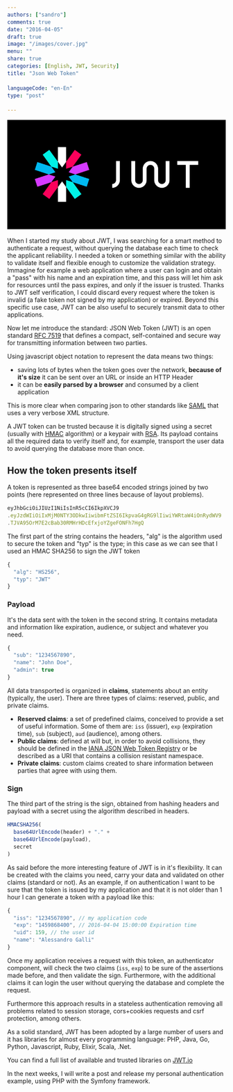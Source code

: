 ```yaml
---
authors: ["sandro"]
comments: true
date: "2016-04-05"
draft: true
image: "/images/cover.jpg"
menu: ""
share: true
categories: [English, JWT, Security]
title: "Json Web Token"

languageCode: "en-En"
type: "post"

---
```

![JWT](/images/json-web-tokens/logo.svg)

When I started my study about JWT, I was searching for a smart method to authenticate a request, without querying the database each time to check the applicant reliability.
I needed a token or something similar with the ability to validate itself and flexible enough to customize the validation strategy.
Immagine for example a web application where a user can login and obtain a "pass" with his name and an expiration time, and this pass will let him ask for resources until the pass expires, and only if the issuer is trusted.
Thanks to JWT self verification, I could discard every request where the token is invalid (a fake token not signed by my application) or expired.
Beyond this specific use case, JWT can be also useful to securely transmit data to other applications.

Now let me introduce the standard: JSON Web Token (JWT) is an open standard [RFC 7519](https://tools.ietf.org/html/rfc7519) that defines a compact, self-contained and secure way for transmitting information between two parties. 

Using javascript object notation to represent the data means two things: 

- saving lots of bytes when the token goes over the network, **because of it's size** it can be sent over an URL or inside an HTTP Header
- it can be **easily parsed by a browser** and consumed by a client application

This is more clear when comparing json to other standards like [SAML](https://en.wikipedia.org/wiki/Security_Assertion_Markup_Language) that uses a very verbose XML structure.

A JWT token can be trusted because it is digitally signed using a secret (usually with [HMAC](https://en.wikipedia.org/wiki/Hash-based_message_authentication_code) algorithm) or a keypair with [RSA](https://en.wikipedia.org/wiki/RSA).
Its payload contains all the required data to verify itself and, for example, transport the user data to avoid querying the database more than once.

## How the token presents itself
A token is represented as three base64 encoded strings joined by two points (here represented on three lines because of layout problems).

``` javascript
eyJhbGciOiJIUzI1NiIsInR5cCI6IkpXVCJ9
.eyJzdWIiOiIxMjM0NTY3ODkwIiwibmFtZSI6IkpvaG4gRG9lIiwiYWRtaW4iOnRydWV9
.TJVA95OrM7E2cBab30RMHrHDcEfxjoYZgeFONFh7HgQ
```

The first part of the string contains the headers, "alg" is the algorithm used to secure the token and "typ" is the type; in this case as we can see that I used an HMAC SHA256 to sign the JWT token

``` javascript
{
  "alg": "HS256",
  "typ": "JWT"
}
```

### Payload
It's the data sent with the token in the second string. It contains metadata and information like expiration, audience, or subject and whatever you need.

``` javascript
{
  "sub": "1234567890",
  "name": "John Doe",
  "admin": true
}
```

All data transported is organized in **claims**, statements about an entity (typically, the user). There are three types of claims: reserved, public, and private claims.

- **Reserved claims**: a set of predefined claims, conceived to provide a set of useful information. Some of them are: `iss` (issuer), `exp` (expiration time), `sub` (subject), `aud` (audience), among others.
- **Public claims**: defined at will but, in order to avoid collisions, they should be defined in the [IANA JSON Web Token Registry](http://www.iana.org/assignments/jwt/jwt.xhtml) or be described as a URI that contains a collision resistant namespace.
- **Private claims**: custom claims created to share information between parties that agree with using them.

### Sign
The third part of the string is the sign, obtained from hashing headers and payload with a secret using the algorithm described in headers.

``` javascript
HMACSHA256(
  base64UrlEncode(header) + "." +
  base64UrlEncode(payload),
  secret
)
```

As said before the more interesting feature of JWT is in it's flexibility. It can be created with the claims you need, carry your data and validated on other claims (standard or not).
As an example, if on authentication I want to be sure that the token is issued by my application and that it is not older than 1 hour I can generate a token with a payload like this:

``` javascript
{
  "iss": "1234567890", // my application code
  "exp": "1459868400", // 2016-04-04 15:00:00 Expiration time
  "uid": 159, // the user id
  "name": "Alessandro Galli"
}
```

Once my application receives a request with this token, an authenticator component, will check the two claims (`iss`, `exp`) to be sure of the assertions made before, and then validate the sign. Furthermore, with the additional claims it can login the user without querying the database and complete the request.

Furthermore this approach results in a stateless authentication removing all problems related to session storage, cors+cookies requests and csrf protection, among others.

As a solid standard, JWT has been adopted by a large number of users and it has libraries for almost every programming language: PHP, Java, Go, Python, Javascript, Ruby, Elixir, Scala, .Net.

You can find a full list of available and trusted libraries on [JWT.io](https://jwt.io/#libraries-io)

In the next weeks, I will write a post and release my personal authentication example, using PHP with the Symfony framework.
